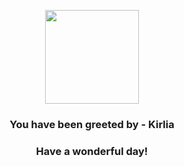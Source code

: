 <p align="center">
    <img src="https://raw.githubusercontent.com/PokeAPI/sprites/master/sprites/pokemon/281.png" width="150" height="150">
</p>
<h3 align="center">You have been greeted by - <b>Kirlia</b></h3>
<h3 align="center">Have a wonderful day!</h3>
